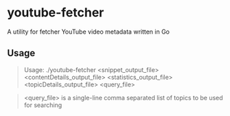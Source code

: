 # youtube-fetcher

A utility for fetcher YouTube video metadata written in Go

## Usage

> Usage: ./youtube-fetcher <snippet_output_file> <contentDetails_output_file> <statistics_output_file> <topicDetails_output_file> <query_file>

> <query_file> is a single-line comma separated list of topics to be used for searching
